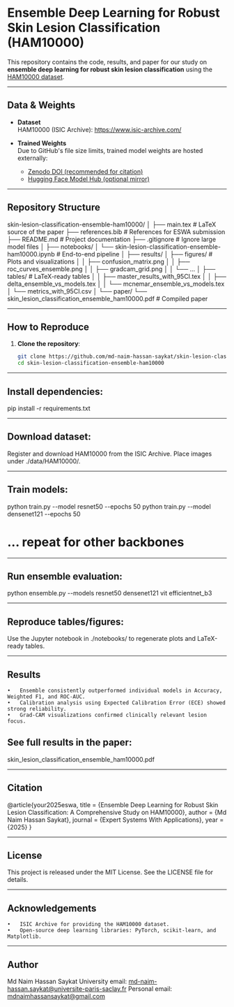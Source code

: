 # Ensemble Deep Learning for Robust Skin Lesion Classification (HAM10000)

This repository contains the code, results, and paper for our study on **ensemble deep learning for robust skin lesion classification** using the [HAM10000 dataset](https://www.isic-archive.com/).

---

## Data & Weights

- **Dataset**  
  HAM10000 (ISIC Archive): https://www.isic-archive.com/

- **Trained Weights**  
  Due to GitHub's file size limits, trained model weights are hosted externally:  
  - [Zenodo DOI (recommended for citation)](https://doi.org/xxxx)  
  - [Hugging Face Model Hub (optional mirror)](https://huggingface.co/xxxx)

---

## Repository Structure

skin-lesion-classification-ensemble-ham10000/
│
├── main.tex                         # LaTeX source of the paper
├── references.bib                   # References for ESWA submission
├── README.md                        # Project documentation
├── .gitignore                       # Ignore large model files
│
├── notebooks/
│   └── skin-lesion-classification-ensemble-ham10000.ipynb   # End-to-end pipeline
│
├── results/
│   ├── figures/                     # Plots and visualizations
│   │   ├── confusion_matrix.png
│   │   ├── roc_curves_ensemble.png
│   │   ├── gradcam_grid.png
│   │   └── …
│   ├── tables/                      # LaTeX-ready tables
│   │   ├── master_results_with_95CI.tex
│   │   ├── delta_ensemble_vs_models.tex
│   │   └── mcnemar_ensemble_vs_models.tex
│   └── metrics_with_95CI.csv
│
└── paper/
└── skin_lesion_classification_ensemble_ham10000.pdf     # Compiled paper

---

## How to Reproduce

1. **Clone the repository**:
   ```bash
   git clone https://github.com/md-naim-hassan-saykat/skin-lesion-classification-ensemble-ham10000.git
   cd skin-lesion-classification-ensemble-ham10000

---

## Install dependencies:
pip install -r requirements.txt

---

## Download dataset:
Register and download HAM10000 from the ISIC Archive.
Place images under ./data/HAM10000/.

---

## Train models:
python train.py --model resnet50 --epochs 50
python train.py --model densenet121 --epochs 50
# ... repeat for other backbones

---

## Run ensemble evaluation:
python ensemble.py --models resnet50 densenet121 vit efficientnet_b3

---

## 	Reproduce tables/figures:
Use the Jupyter notebook in ./notebooks/ to regenerate plots and LaTeX-ready tables.

---

## Results
	•	Ensemble consistently outperformed individual models in Accuracy, Weighted F1, and ROC-AUC.
	•	Calibration analysis using Expected Calibration Error (ECE) showed strong reliability.
	•	Grad-CAM visualizations confirmed clinically relevant lesion focus.

## See full results in the paper:
skin_lesion_classification_ensemble_ham10000.pdf

---

## Citation
@article{your2025eswa,
  title   = {Ensemble Deep Learning for Robust Skin Lesion Classification: A Comprehensive Study on HAM10000},
  author  = {Md Naim Hassan Saykat},
  journal = {Expert Systems With Applications},
  year    = {2025}
}

---

## License
This project is released under the MIT License.
See the LICENSE file for details.

---

## Acknowledgements
	•	ISIC Archive for providing the HAM10000 dataset.
	•	Open-source deep learning libraries: PyTorch, scikit-learn, and Matplotlib.

 ---

 ## Author

Md Naim Hassan Saykat
University email: md-naim-hassan.saykat@universite-paris-saclay.fr
Personal email: mdnaimhassansaykat@gmail.com
